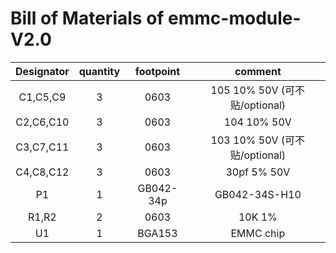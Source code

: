 # Bill of Materials of emmc-module-V2.0

| Designator | quantity | footpoint |          comment           |
|:----------:|:--------:|:---------:|:--------------------------:|
|  C1,C5,C9  |    3     |   0603    | 105 10% 50V (可不贴/optional) |
| C2,C6,C10  |    3     |   0603    |        104 10% 50V         |
| C3,C7,C11  |    3     |   0603    | 103 10% 50V (可不贴/optional) |
| C4,C8,C12  |    3     |   0603    |        30pf 5% 50V         |
|     P1     |    1     | GB042-34p |       GB042-34S-H10        |
|   R1,R2    |    2     |   0603    |           10K 1%           |
|     U1     |    1     |  BGA153   |         EMMC chip          |
